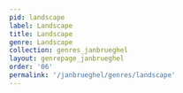 ```yaml
---
pid: landscape
label: Landscape
title: Landscape
genre: Landscape
collection: genres_janbrueghel
layout: genrepage_janbrueghel
order: '06'
permalink: '/janbrueghel/genres/landscape'
---
```


